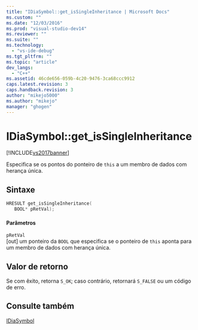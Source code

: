 ```yaml
---
title: "IDiaSymbol::get_isSingleInheritance | Microsoft Docs"
ms.custom: ""
ms.date: "12/03/2016"
ms.prod: "visual-studio-dev14"
ms.reviewer: ""
ms.suite: ""
ms.technology: 
  - "vs-ide-debug"
ms.tgt_pltfrm: ""
ms.topic: "article"
dev_langs: 
  - "C++"
ms.assetid: 46cde656-059b-4c20-9476-3ca68ccc9912
caps.latest.revision: 3
caps.handback.revision: 3
author: "mikejo5000"
ms.author: "mikejo"
manager: "ghogen"
---
```

# IDiaSymbol::get_isSingleInheritance
[!INCLUDE[vs2017banner](../../code-quality/includes/vs2017banner.md)]

Especifica se os pontos do ponteiro de `this` a um membro de dados com herança única.  
  
## Sintaxe  
  
```cpp  
HRESULT get_isSingleInheritance(   
   BOOL* pRetVal);  
```  
  
#### Parâmetros  
 `pRetVal`  
 \[out\] um ponteiro da `BOOL` que especifica se o ponteiro de `this` aponta para um membro de dados com herança única.  
  
## Valor de retorno  
 Se com êxito, retorna `S_OK`; caso contrário, retornará `S_FALSE` ou um código de erro.  
  
## Consulte também  
 [IDiaSymbol](../../debugger/debug-interface-access/idiasymbol.md)